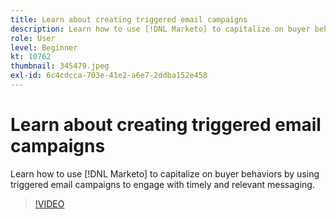 ```yaml
---
title: Learn about creating triggered email campaigns
description: Learn how to use [!DNL Marketo] to capitalize on buyer behaviors by using triggered email campaigns to engage with timely and relevant messaging.
role: User
level: Beginner
kt: 10762
thumbnail: 345479.jpeg
exl-id: 6c4cdcca-703e-41e2-a6e7-2ddba152e458
---
```

# Learn about creating triggered email campaigns

Learn how to use [!DNL Marketo] to capitalize on buyer behaviors by using triggered email campaigns to engage with timely and relevant messaging.

>[!VIDEO](https://video.tv.adobe.com/v/345479/?quality=12&learn=on)
